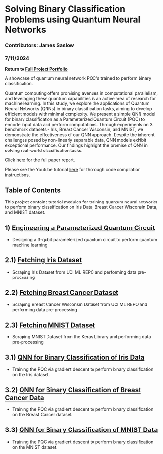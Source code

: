 # Solving Binary Classification Problems using Quantum Neural Networks

### Contributors: James Saslow
### 7/11/2024

<b> Return to [Full Project Portfolio](https://github.com/jamessaslow/portfolio) </b>

A showcase of quantum neural network PQC's trained to perform binary classification. 

Quantum computing offers promising avenues in
computational parallelism, and leveraging these quantum capabilities is an active area of research for machine learning.
In this study, we explore the applications of Quantum Neural
Networks (QNNs) in binary classification tasks, aiming to develop
efficient models with minimal complexity. We present a simple
QNN model for binary classification as a Parameterized Quantum
Circuit (PQC) to encode input data and perform computations.
Through experiments on 3 benchmark datasets - Iris, Breast
Cancer Wisconsin, and MNIST, we demonstrate the effectiveness
of our QNN approach. Despite the inherent challenges posed
by non-linearly separable data, QNN models exhibit exceptional
performance. Our findings highlight the promise of QNN in
solving real-world classification tasks.


Click [here](https://github.com/jamessaslow/quantum-neural-networks-binary-classification/blob/main/vscode_quantum_neural_network/Report/Solving_Binary_Classification_Problems_with_Quantum_Neural_Networks.pdf) for the full paper report.

Please see the Youtube tutorial [here](https://www.youtube.com/watch?v=VPK-RhlEyBI) for thorough code compilation instructions.


<h2> Table of Contents</h2>

This project contains tutorial modules for training quantum neural networks to perform binary classification on Iris Data, Breast Cancer Wisconsin Data, and MNIST dataset.


## 1) [Engineering a Parameterized Quantum Circuit](https://github.com/jamessaslow/quantum-neural-networks-binary-classification/blob/main/vscode_quantum_neural_network/Quantum%20Neural%20Network%20Code/1.%20generate_pqc.ipynb)
   - Designing a 3-qubit parameterized quantum circuit to perform quantum machine learning
## 2.1) [Fetching Iris Dataset](https://github.com/jamessaslow/quantum-neural-networks-binary-classification/blob/main/vscode_quantum_neural_network/Quantum%20Neural%20Network%20Code/2.1%20fetching_iris_dataset.ipynb)
   - Scraping Iris Dataset from UCI ML REPO and performing data pre-processing
## 2.2) [Fetching Breast Cancer Dataset](https://github.com/jamessaslow/quantum-neural-networks-binary-classification/blob/main/vscode_quantum_neural_network/Quantum%20Neural%20Network%20Code/2.2%20fetching_breast_cancer_dataset.ipynb)
   - Scraping Breast Cancer Wisconsin Dataset from UCI ML REPO and performing data pre-processing
## 2.3) [Fetching MNIST Dataset](https://github.com/jamessaslow/quantum-neural-networks-binary-classification/blob/main/vscode_quantum_neural_network/Quantum%20Neural%20Network%20Code/2.3%20fetching_MNIST_dataset.ipynb)
   - Scraping MNIST Dataset from the Keras Library and performing data pre-processing

## 3.1) [QNN for Binary Classification of Iris Data](https://github.com/jamessaslow/quantum-neural-networks-binary-classification/blob/main/vscode_quantum_neural_network/Quantum%20Neural%20Network%20Code/3.1%20QNN_iris.ipynb)
   - Training the PQC via gradient descent to perform binary classification on the Iris dataset.

## 3.2) [QNN for Binary Classification of Breast Cancer Data](https://github.com/jamessaslow/quantum-neural-networks-binary-classification/blob/main/vscode_quantum_neural_network/Quantum%20Neural%20Network%20Code/3.2%20QNN_breast_cancer.ipynb)
   - Training the PQC via gradient descent to perform binary classification on the Breast Cancer dataset.

## 3.3) [QNN for Binary Classification of MNIST Data](https://github.com/jamessaslow/quantum-neural-networks-binary-classification/blob/main/vscode_quantum_neural_network/Quantum%20Neural%20Network%20Code/3.3%20QNN_MNIST.ipynb)
   - Training the PQC via gradient descent to perform binary classification on the MNIST dataset.
